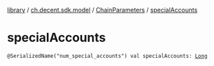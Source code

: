 [library](../../index.md) / [ch.decent.sdk.model](../index.md) / [ChainParameters](index.md) / [specialAccounts](./special-accounts.md)

# specialAccounts

`@SerializedName("num_special_accounts") val specialAccounts: `[`Long`](https://kotlinlang.org/api/latest/jvm/stdlib/kotlin/-long/index.html)